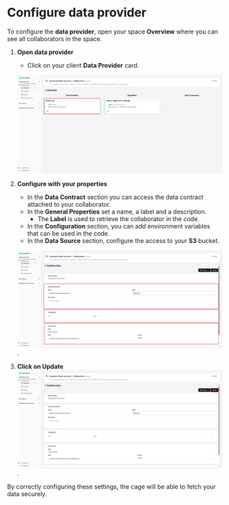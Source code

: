 # Configure data provider

To configure the **data provider**, open your space **Overview** where you can see all collaborators in the space.

1. **Open data provider**

   - Click on your client **Data Provider** card.

   ![screenshot of space dashboard](img/21_space_overview_dataprovider.png)

2. **Configure with your properties**

   - In the **Data Contract** section you can access the data contract attached to your collaborator.
   - In the **General Properties** set a name, a label and a description.
     - The **Label** is used to retrieve the collaborator in the code.
   - In the **Configuration** section, you can add environment variables that can be used in the code.
   - In the **Data Source** section, configure the access to your **S3** bucket.

   ![screenshot of filled algorithm](img/22_configure_data_provider.png).

3. **Click on Update**
   ![screenshot of filled algorithm](img/22_configure_data_provider_update.png).

By correctly configuring these settings, the cage will be able to fetch your data securely.
